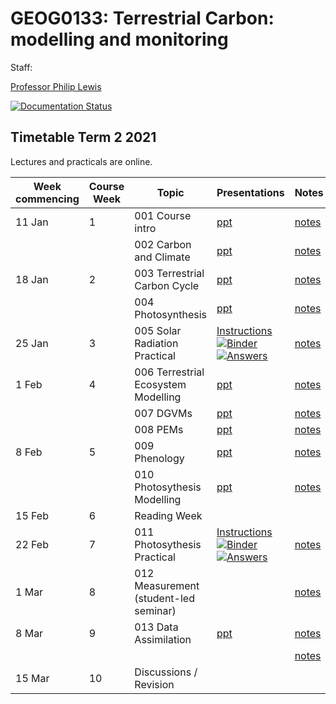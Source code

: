 # GEOG0133: Terrestrial Carbon: modelling and monitoring

Staff:

[Professor Philip Lewis](mailto:p.lewis@ucl.ac.uk)

[![Documentation Status](https://readthedocs.com/projects/ucl-eo-geog0133/badge/?version=latest)](https://ucl-eo-geog0133.readthedocs-hosted.com/en/latest/?badge=latest)

## Timetable Term 2 2021

Lectures and practicals are online.

| Week commencing |  Course Week | Topic | Presentations  | Notes  |
|---|---|---|---|---|
| 11 Jan | 1 | 001 Course intro | [ppt](https://github.com/UCL-EO/geog0133/blob/main/docs/ppt/GEOG0113-001.pptx) | [notes](https://ucl-eo-geog0133.readthedocs-hosted.com/en/latest/intro.html)
| |   | 002 Carbon and Climate | [ppt](https://github.com/UCL-EO/geog0133/blob/main/docs/ppt/GEOG0113-002.pptx) | [notes](https://ucl-eo-geog0133.readthedocs-hosted.com/en/latest/carbonClimate.html)
| 18 Jan | 2  |  003 Terrestrial Carbon Cycle | [ppt](https://github.com/UCL-EO/geog0133/blob/main/docs/ppt/GEOG0113-003.pptx) | [notes](https://ucl-eo-geog0133.readthedocs-hosted.com/en/latest/carbonCycle.html) |
| |   |  004 Photosynthesis | [ppt](https://github.com/UCL-EO/geog0133/blob/main/docs/ppt/GEOG0113-004.pptx) | [notes](https://ucl-eo-geog0133.readthedocs-hosted.com/en/latest/photosynthesis.html) | 
| 25 Jan| 3  |  005 Solar Radiation Practical | [Instructions](https://github.com/UCL-EO/geog0133/blob/main/docs/notebooks_lab/This%20week’s%20practical%20is%20about%20solar%20radiation..pdf) [![Binder](https://mybinder.org/badge_logo.svg)](https://mybinder.org/v2/gh/UCL-EO/geog0133/HEAD?filepath=docs%2Fnotebooks_lab%2F005_Solar_Practical.ipynb) [![Answers](https://mybinder.org/badge_logo.svg)](https://mybinder.org/v2/gh/UCL-EO/geog0133/HEAD?filepath=docs%2Fnotebooks_lab%2F005_Solar_Practical_answers.ipynb)| [notes](https://ucl-eo-geog0133.readthedocs-hosted.com/en/latest/notebooks/005_Solar_Practical.html) | 
| 1 Feb | 4 | 006 Terrestrial Ecosystem Modelling | [ppt](https://github.com/UCL-EO/geog0133/blob/main/docs/ppt/GEOG0113-006.pptx) | [notes](https://ucl-eo-geog0133.readthedocs-hosted.com/en/latest/modelling.html)
| |   | 007 DGVMs  | [ppt](https://github.com/UCL-EO/geog0133/blob/main/docs/ppt/GEOG0113-007.pptx) | [notes](https://ucl-eo-geog0133.readthedocs-hosted.com/en/latest/dgvms.html)
| |   |  008 PEMs | [ppt](https://github.com/UCL-EO/geog0133/blob/main/docs/ppt/GEOG0113-008.pptx) | [notes](https://ucl-eo-geog0133.readthedocs-hosted.com/en/latest/pems.html)
| 8 Feb | 5  | 009 Phenology  | [ppt](https://github.com/UCL-EO/geog0133/blob/main/docs/ppt/GEOG0113-009.pptx) | [notes](https://ucl-eo-geog0133.readthedocs-hosted.com/en/latest/phenology.html)
| |  |  010 Photosythesis Modelling | [ppt](https://github.com/UCL-EO/geog0133/blob/main/docs/ppt/GEOG0113-010.pptx) | [notes](https://ucl-eo-geog0133.readthedocs-hosted.com/en/latest/modelling_photosynthesis.html)
| 15 Feb | 6 | Reading Week| 
| 22 Feb | 7 |  011 Photosythesis Practical  | [Instructions](https://github.com/UCL-EO/geog0133/blob/main/docs/notebooks/data/CarbonModellingPractical.pdf) [![Binder](https://mybinder.org/badge_logo.svg)](https://mybinder.org/v2/gh/UCL-EO/geog0133/HEAD?filepath=docs%2Fnotebooks_lab%2F011_Photosynthesis_Modelling_Practical.ipynb) [![Answers](https://mybinder.org/badge_logo.svg)](https://mybinder.org/v2/gh/UCL-EO/geog0133/HEAD?filepath=docs%2Fnotebooks_lab%2F011_Photosynthesis_Modelling_Practical_answers.ipynb)  | [notes](https://ucl-eo-geog0133.readthedocs-hosted.com/en/latest/notebooks/011_Photosynthesis_Modelling_Practical.html) | 
| 1 Mar | 8  | 012 Measurement (student-led seminar)  | | [notes](https://ucl-eo-geog0133.readthedocs-hosted.com/en/latest/remoteSensing.html)
| 8 Mar | 9  | 013 Data Assimilation   | [ppt](https://github.com/UCL-EO/geog0133/blob/main/docs/ppt/GEOG0113-014.pptx) | [notes](https://ucl-eo-geog0133.readthedocs-hosted.com/en/latest/da_basics.html)
| |  |   | | [notes](https://ucl-eo-geog0133.readthedocs-hosted.com/en/latest/da.html)
| 15 Mar| 10  | Discussions / Revision

